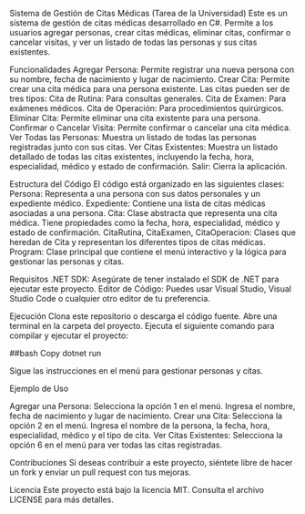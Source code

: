 Sistema de Gestión de Citas Médicas (Tarea de la Universidad)
Este es un sistema de gestión de citas médicas desarrollado en C#. Permite a los usuarios agregar personas, crear citas médicas, eliminar citas, confirmar o cancelar visitas, y ver un listado de todas las personas y sus citas existentes.

Funcionalidades
Agregar Persona: Permite registrar una nueva persona con su nombre, fecha de nacimiento y lugar de nacimiento.
Crear Cita: Permite crear una cita médica para una persona existente. Las citas pueden ser de tres tipos:
Cita de Rutina: Para consultas generales.
Cita de Examen: Para exámenes médicos.
Cita de Operación: Para procedimientos quirúrgicos.
Eliminar Cita: Permite eliminar una cita existente para una persona.
Confirmar o Cancelar Visita: Permite confirmar o cancelar una cita médica.
Ver Todas las Personas: Muestra un listado de todas las personas registradas junto con sus citas.
Ver Citas Existentes: Muestra un listado detallado de todas las citas existentes, incluyendo la fecha, hora, especialidad, médico y estado de confirmación.
Salir: Cierra la aplicación.

Estructura del Código
El código está organizado en las siguientes clases:
Persona: Representa a una persona con sus datos personales y un expediente médico.
Expediente: Contiene una lista de citas médicas asociadas a una persona.
Cita: Clase abstracta que representa una cita médica. Tiene propiedades como la fecha, hora, especialidad, médico y estado de confirmación.
CitaRutina, CitaExamen, CitaOperacion: Clases que heredan de Cita y representan los diferentes tipos de citas médicas.
Program: Clase principal que contiene el menú interactivo y la lógica para gestionar las personas y citas.

Requisitos
.NET SDK: Asegúrate de tener instalado el SDK de .NET para ejecutar este proyecto.
Editor de Código: Puedes usar Visual Studio, Visual Studio Code o cualquier otro editor de tu preferencia.

Ejecución
Clona este repositorio o descarga el código fuente.
Abre una terminal en la carpeta del proyecto.
Ejecuta el siguiente comando para compilar y ejecutar el proyecto:

##bash
Copy
dotnet run

Sigue las instrucciones en el menú para gestionar personas y citas.


Ejemplo de Uso

Agregar una Persona:
Selecciona la opción 1 en el menú.
Ingresa el nombre, fecha de nacimiento y lugar de nacimiento.
Crear una Cita:
Selecciona la opción 2 en el menú.
Ingresa el nombre de la persona, la fecha, hora, especialidad, médico y el tipo de cita.
Ver Citas Existentes:
Selecciona la opción 6 en el menú para ver todas las citas registradas.

Contribuciones
Si deseas contribuir a este proyecto, siéntete libre de hacer un fork y enviar un pull request con tus mejoras.

Licencia
Este proyecto está bajo la licencia MIT. Consulta el archivo LICENSE para más detalles.

